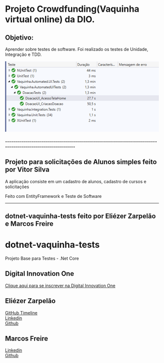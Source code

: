 # Projeto Crowdfunding(Vaquinha virtual online) da DIO.

## Objetivo:

Aprender sobre testes de software. Foi realizado os testes de Unidade, Integração e TDD.



![](tests.png)



#### ---------------------------------------------------------------------------------------------------------------

## Projeto para solicitações de Alunos simples feito por Vitor Silva
A aplicação consiste em um cadastro de alunos, cadastro de cursos e solicitações

Feito com EntityFramework e Teste de Software

---------------------------------------------------------------------------------------------------------------
## dotnet-vaquinha-tests feito por Eliézer Zarpelão e Marcos Freire


# dotnet-vaquinha-tests

Projeto Base para Testes - .Net Core  

## Digital Innovation One

[Clique aqui para se inscrever na Digital Innovation One](https://digitalinnovation.one/sign-up?ref=H395IYS4Z6)  

## Eliézer Zarpelão

[GitHub Timeline](https://elizarp.github.io/timeline/)  
[Linkedin](http://br.linkedin.com/in/eliezerzarpelao)  
[Github](https://github.com/elizarp) 

## Marcos Freire

[Linkedin](https://www.linkedin.com/in/marcos-freire-a73891125/)  
[Github](https://github.com/marcosfreire) 

